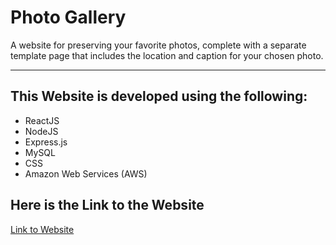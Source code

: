 # Photo Gallery

A website for preserving your favorite photos, complete with a separate template page that includes the location and caption for your chosen photo.

---------------------------------------------------

## This Website is developed using the following:

- ReactJS
- NodeJS
- Express.js
- MySQL
- CSS
- Amazon Web Services (AWS)

## Here is the Link to the Website

[Link to Website]()


